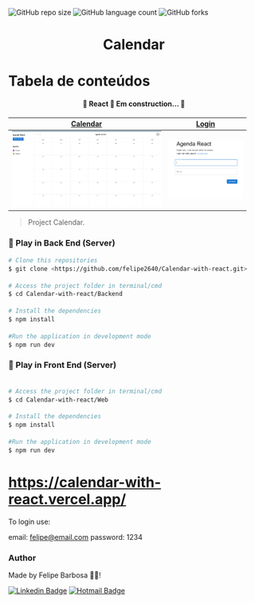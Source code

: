 ![GitHub repo size](https://img.shields.io/github/repo-size/felipe2640/Calendar?style=for-the-badge)
![GitHub language count](https://img.shields.io/github/languages/count/felipe2640/Calendar?style=for-the-badge)
![GitHub forks](https://img.shields.io/github/forks/felipe2640/Calendar?style=for-the-badge)

<h1 align="center">Calendar</h1>

# Tabela de conteúdos

<h4 align="center"> 
	🚧  React 🚀 Em construction...  🚧
</h4>
<!-- Image -->

<table role="table">
  <thead>
    <tr>
      <th align="center">
        <a href="" rel="nofollow"><strong>Calendar</strong></a>
      </th>
      <th align="center">
        <a href="" rel="nofollow"><strong>Login</strong></a>
      </th>
    </tr>
  </thead>
  <tbody>
    <tr>
      <td align="center">
        <a href="" rel="nofollow"
          ><img
            src="/img/Calendar.PNG"
            alt="Screenshot of Desktop dashboard"
            width="300"
            data-canonical-src="/img/Calendar.PNG"
            style="max-width: 100%" /></a
        ><br /><sup></sup>
      </td>
      <td align="center">
        <a href="" rel="nofollow"
          ><img
            src="/img/Login.PNG"
            alt="Screenshot of Mobile dashboard"
            width="150"
            width="150"          
        </a>
        <br /><sup></sup>
      </td>
    </tr>
  </tbody>
</table>

<!-- ---------------------------------------------------------------->

> Project Calendar.

### 🎲 Play in Back End (Server)

```bash
# Clone this repositories
$ git clone <https://github.com/felipe2640/Calendar-with-react.git>

# Access the project folder in terminal/cmd
$ cd Calendar-with-react/Backend

# Install the dependencies
$ npm install

#Run the application in development mode
$ npm run dev
```

### 🎲 Play in Front End (Server)

```bash

# Access the project folder in terminal/cmd
$ cd Calendar-with-react/Web

# Install the dependencies
$ npm install

#Run the application in development mode
$ npm run dev
```

# https://calendar-with-react.vercel.app/

To login use:

email: felipe@email.com
password: 1234

### Author

Made by Felipe Barbosa 👋🏽!

[![Linkedin Badge](https://img.shields.io/badge/-Felipe-blue?style=flat-square&logo=Linkedin&logoColor=white&link=https://www.linkedin.com/in/felipe-barbosa-br//)](https://www.linkedin.com/in/felipe-barbosa-br/)
[![Hotmail Badge](https://img.shields.io/badge/-Hotmail-0078D4?style=flat-square&logo=microsoft-outlook&logoColor=white&link=mailto:felipe_brito09t@hotmail.com)](mailto:felipe_brito09t@hotmail.com)
